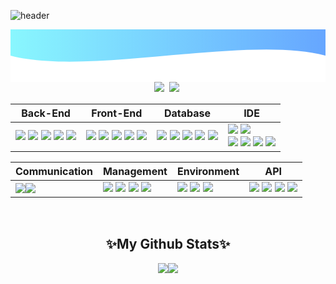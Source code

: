 ![header](https://capsule-render.vercel.app/api?type=waving&color=0:89f7fe,100:66a6ff&height=280&section=header&text=TaeMin_Kim&fontAlign=50&fontAlignY=40&fontSize=60&fontColor=ffffff)

<!-- Gradient Background with Wave -->
<p align="center">
  <svg width="100%" height="200" viewBox="0 0 1200 200" xmlns="http://www.w3.org/2000/svg">
    <defs>
      <!-- 하늘색 그라데이션 -->
      <linearGradient id="grad" x1="0%" y1="0%" x2="100%" y2="0%">
        <stop offset="0%" style="stop-color:#89f7fe; stop-opacity:1" />
        <stop offset="100%" style="stop-color:#66a6ff; stop-opacity:1" />
      </linearGradient>
    </defs>
    <!-- 사각형 배경 -->
    <rect width="1200" height="200" fill="url(#grad)" />
    <!-- Wave 효과 -->
    <path d="M0,100 C300,180 900,20 1200,100 L1200,200 L0,200 Z" fill="white"/>
    <!-- 텍스트 -->
  <a href="jh940412@gmail.com"><img src="https://img.shields.io/badge/Gmail-d14836?style=flat-square&logo=Gmail&logoColor=white&link=mailto:jh940412@gmail.com)](mailto:jh940412@gmail.com)"/></a>&nbsp
<a href="https://dev-hyun.notion.site/ac0eda182a24408994db0b343c353826?pvs=4"><img src="https://img.shields.io/badge/Notion-00000?style=round-square&logo=Notion&logoColor=black"/></a>&nbsp</p>
  </svg>
</p>


  
| Back-End | Front-End | Database | IDE |
| --- | --- | --- | --- |
| <span><img src="https://img.shields.io/badge/-JAVA-blueviolet"/></span> <span><img src="https://img.shields.io/badge/-JSP-red"/></span> <span><img src="https://img.shields.io/badge/-JPA-yellowgreen"/></span> <span><img src="https://img.shields.io/badge/-Node.js-green"/></span> <span><img src="https://img.shields.io/badge/JSON-00000?style=round-square&logo=JSON&logoColor=black"/></span> | <span><img src="https://img.shields.io/badge/JavaScript-F7DF1E?style=round-square&logo=JavaScript&logoColor=black"/></span> <span><img src="https://img.shields.io/badge/jQuery-0769AD?style=round-square&logo=jQuery&logoColor=black"/></span> <span><img src="https://img.shields.io/badge/HTML-E34F26?style=round-square&logo=HTML&logoColor=black"/></span> <span><img src="https://img.shields.io/badge/CSS-1572B6?style=round-square&logo=CSS&logoColor=black"/></span> <span><img src="https://img.shields.io/badge/ThymeLeaf-005F0F?style=round-square&logo=ThymeLeaf&logoColor=black"/></span> | <span><img src="https://img.shields.io/badge/MariaDB-003545?style=round-square&logo=mariadb&logoColor=white"/></span> <span><img src="https://img.shields.io/badge/MySQL-%2300f.svg?style=round-square&logo=mysql&logoColor=white"/></span> <span><img src="https://img.shields.io/badge/Oracle-F80000.svg?style=round-square&logo=mysql&logoColor=white"/></span> <span><img src="https://img.shields.io/badge/-MyBatis-orange"/></span> <span><img src="https://img.shields.io/badge/-PostgreSQL-blue"/></span>| <span><img src="https://img.shields.io/badge/Eclipse-2C2255.svg?style=round-square&logo=Eclipse&logoColor=white"/></span> <span><img src="https://img.shields.io/badge/Visual Studio Code-007ACC.svg?style=round-square&logo=Visual Studio Code&logoColor=white"/></span> <br> <span><img src="https://img.shields.io/badge/IntelliJ-000000.svg?style=round-square&logo=IntelliJ IDEA&logoColor=white"/></span> <span><img src="https://img.shields.io/badge/-DBeaver-brightgreen"/></span> <span><img src="https://img.shields.io/badge/Sourcetree-0052CC.svg?style=round-square&logo=Sourcetree&logoColor=white"/></span> <span><img src="https://img.shields.io/badge/Postman-FF6C37.svg?style=round-square&logo=Postman&logoColor=white"/></span>  |
  </p>

<p align="center">
  
| Communication | Management | Environment | API |
| --- | --- | --- | --- |
| <span><img src="https://img.shields.io/badge/Slack-4A154B.svg?style=round-square&logo=Slack&logoColor=white"/></span><span><img src="https://img.shields.io/badge/Discord-5865F2?style=round-square&logo=Discord&logoColor=black"/></span> | <span><img src="https://img.shields.io/badge/Git-F05032?style=round-square&logo=Git&logoColor=black"/></span> <span><img src="https://img.shields.io/badge/GitHub-181717?style=round-square&logo=GitHub&logoColor=black"/></span> <span><img src="https://img.shields.io/badge/Gradle-02303A?style=round-square&logo=Gradle&logoColor=black"/></span> <span><img src="https://img.shields.io/badge/-yml-brightgreen"/></span> | <span><img src="https://img.shields.io/badge/SpringBoot-6DB33F?style=round-square&logo=Spring&logoColor=black"/></span> <span><img src="https://img.shields.io/badge/-QueryDSL-critical"/></span> <span><img src="https://img.shields.io/badge/JUnit-25A162?style=round-square&logo=JUnit&logoColor=white"/></span> | <span><img src="https://img.shields.io/badge/-JDBC-blue"/> <span><img src="https://img.shields.io/badge/-WebSocket-orange"/> <span><img src="https://img.shields.io/badge/-REST-green"/> <span><img src="https://img.shields.io/badge/-Kakao%20Map-yellow"/></span> |
</p>
  
<br>

   
  
<h2 align="center"> ✨My Github Stats✨ </h2>
<p align="center"><img src="https://github-readme-stats.vercel.app/api?username=taemin018&show_icons=true"><img src="https://github-readme-stats.vercel.app/api/top-langs/?username=taemin018&layout=compact"></p>
  
